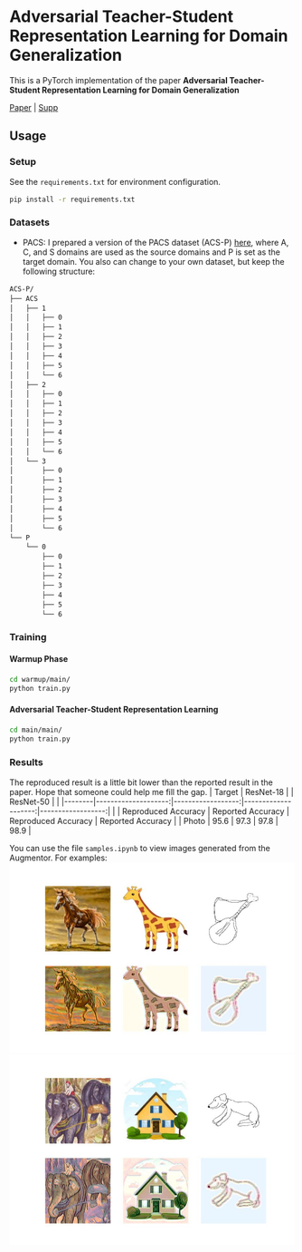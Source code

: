 # Adversarial Teacher-Student Representation Learning for Domain Generalization

This is a PyTorch implementation of the paper **Adversarial Teacher-Student Representation Learning for Domain Generalization**

[Paper](https://proceedings.neurips.cc//paper/2021/file/a2137a2ae8e39b5002a3f8909ecb88fe-Paper.pdf) | [Supp](https://proceedings.neurips.cc/paper/2021/file/a2137a2ae8e39b5002a3f8909ecb88fe-Supplemental.pdf)

## Usage

### Setup
See the `requirements.txt` for environment configuration. 
```bash
pip install -r requirements.txt
```

### Datasets
- PACS: I prepared a version of the PACS dataset (ACS-P) [here](https://drive.google.com/file/d/1vsBPp057syGZ9ANGSBWucYSYllI9Eate/view?usp=sharing), where A, C, and S domains are used as the source domains and P is set as the target domain. You also can change to your own dataset, but keep the following structure: 
```bash
ACS-P/
├── ACS
│   ├── 1
│   │   ├── 0
│   │   ├── 1
│   │   ├── 2
│   │   ├── 3
│   │   ├── 4
│   │   ├── 5
│   │   └── 6
│   ├── 2
│   │   ├── 0
│   │   ├── 1
│   │   ├── 2
│   │   ├── 3
│   │   ├── 4
│   │   ├── 5
│   │   └── 6
│   └── 3
│       ├── 0
│       ├── 1
│       ├── 2
│       ├── 3
│       ├── 4
│       ├── 5
│       └── 6
└── P
    └── 0
        ├── 0
        ├── 1
        ├── 2
        ├── 3
        ├── 4
        ├── 5
        └── 6
```

### Training

#### Warmup Phase
```bash
cd warmup/main/
python train.py
```

#### Adversarial Teacher-Student Representation Learning
```bash
cd main/main/
python train.py
```

### Results
The reproduced result is a little bit lower than the reported result in the paper. Hope that someone could help me fill the gap. 
| Target |           ResNet-18 |                   |           ResNet-50 |                   |
|--------|--------------------:|------------------:|--------------------:|------------------:|
|        | Reproduced Accuracy | Reported Accuracy | Reproduced Accuracy | Reported Accuracy |
| Photo  |                95.6 |              97.3 |                97.8 |              98.9 |

You can use the file `samples.ipynb` to view images generated from the Augmentor. For examples: 
![samples-1](main/main/samples/ACS/samples-1.jpg)
![samples-2](main/main/samples/ACS/samples-2.jpg)